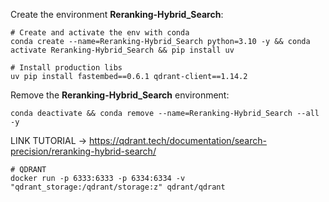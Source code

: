 Create the environment **Reranking-Hybrid_Search**:

```shell
# Create and activate the env with conda
conda create --name=Reranking-Hybrid_Search python=3.10 -y && conda activate Reranking-Hybrid_Search && pip install uv

# Install production libs
uv pip install fastembed==0.6.1 qdrant-client==1.14.2
```

Remove the **Reranking-Hybrid_Search** environment:
```shell
conda deactivate && conda remove --name=Reranking-Hybrid_Search --all -y
```

LINK TUTORIAL -> https://qdrant.tech/documentation/search-precision/reranking-hybrid-search/



```shell
# QDRANT
docker run -p 6333:6333 -p 6334:6334 -v "qdrant_storage:/qdrant/storage:z" qdrant/qdrant
```